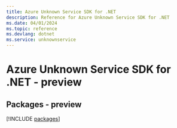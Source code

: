 ```yaml
---
title: Azure Unknown Service SDK for .NET
description: Reference for Azure Unknown Service SDK for .NET
ms.date: 04/01/2024
ms.topic: reference
ms.devlang: dotnet
ms.service: unknownservice
---
```

# Azure Unknown Service SDK for .NET - preview
## Packages - preview
[!INCLUDE [packages](unknown-service-index.md)]